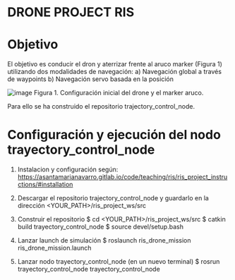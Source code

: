 # DRONE PROJECT RIS

# Objetivo

El objetivo es conducir el dron y aterrizar frente al aruco marker (Figura 1) utilizando dos modalidades de navegación:
a) Navegación global a través de waypoints
b) Navegación servo basada en la posición

![image](https://user-images.githubusercontent.com/61427246/149408706-aceb4df8-2871-4e8b-839d-2916d205c863.png)
Figura 1. Configuración inicial del drone y el marker aruco.

Para ello se ha construido el repositorio trajectory_control_node. 

# Configuración y ejecución del nodo trayectory_control_node
1. Instalacion y configuración según: https://asantamarianavarro.gitlab.io/code/teaching/ris/ris_project_instructions/#installation

2. Descargar el repositorio trajectory_control_node y guardarlo en la dirección <YOUR_PATH>/ris_project_ws/src

3. Construir el repositorio
   $ cd <YOUR_PATH>/ris_project_ws/src
   $ catkin build trayectory_control_node
   $ source devel/setup.bash

4. Lanzar  launch de simulación 
   $ roslaunch ris_drone_mission ris_drone_mission.launch

5. Lanzar nodo trayectory_control_node (en un nuevo terminal)
   $ rosrun trayectory_control_node trayectory_control_node
